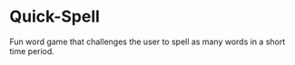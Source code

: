 # Quick-Spell

Fun word game that challenges the user to spell as many words in a short time period. 
